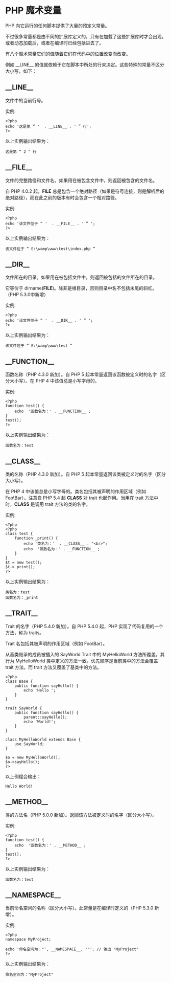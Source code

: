 
# PHP 魔术变量

PHP 向它运行的任何脚本提供了大量的预定义常量。

不过很多常量都是由不同的扩展库定义的，只有在加载了这些扩展库时才会出现，或者动态加载后，或者在编译时已经包括进去了。

有八个魔术常量它们的值随着它们在代码中的位置改变而改变。

例如 \_\_LINE\_\_ 的值就依赖于它在脚本中所处的行来决定。这些特殊的常量不区分大小写，如下：

## \_\_LINE\_\_

文件中的当前行号。

实例:

```
<?php
echo '这是第 “ '  . __LINE__ . ' ” 行';
?>

```

以上实例输出结果为：

```
这是第 “ 2 ” 行

```

## \_\_FILE\_\_

文件的完整路径和文件名。如果用在被包含文件中，则返回被包含的文件名。

自 PHP 4.0.2 起，__FILE__ 总是包含一个绝对路径（如果是符号连接，则是解析后的绝对路径），而在此之前的版本有时会包含一个相对路径。

实例:

```
<?php
echo '该文件位于 “ '  . __FILE__ . ' ” ';
?>

```

以上实例输出结果为：

```
该文件位于 “ E:\wamp\www\test\index.php ”

```

## \_\_DIR\_\_

文件所在的目录。如果用在被包括文件中，则返回被包括的文件所在的目录。

它等价于 dirname(__FILE__)。除非是根目录，否则目录中名不包括末尾的斜杠。（PHP 5.3.0中新增）

实例:

```
<?php
echo '该文件位于 “ '  . __DIR__ . ' ” ';
?>

```

以上实例输出结果为：

```
该文件位于 “ E:\wamp\www\test ”

```

## \_\_FUNCTION\_\_

函数名称（PHP 4.3.0 新加）。自 PHP 5 起本常量返回该函数被定义时的名字（区分大小写）。在 PHP 4 中该值总是小写字母的。

实例:

```
<?php
function test() {
	echo  '函数名为：' . __FUNCTION__ ;
}
test();
?>

```

以上实例输出结果为：

```
函数名为：test

```

## \_\_CLASS\_\_

类的名称（PHP 4.3.0 新加）。自 PHP 5 起本常量返回该类被定义时的名字（区分大小写）。

在 PHP 4 中该值总是小写字母的。类名包括其被声明的作用区域（例如 Foo\Bar）。注意自 PHP 5.4 起 __CLASS__ 对 trait 也起作用。当用在 trait 方法中时，__CLASS__ 是调用 trait 方法的类的名字。

实例:

```
<?php
<?php
class test {
	function _print() {
		echo '类名为：'  . __CLASS__ . "<br>";
		echo  '函数名为：' . __FUNCTION__ ;
	}
}
$t = new test();
$t->_print();
?>

```

以上实例输出结果为：

```
类名为：test
函数名为：_print

```

## \_\_TRAIT\_\_

Trait 的名字（PHP 5.4.0 新加）。自 PHP 5.4.0 起，PHP 实现了代码复用的一个方法，称为 traits。

Trait 名包括其被声明的作用区域（例如 Foo\Bar）。

从基类继承的成员被插入的 SayWorld Trait 中的 MyHelloWorld 方法所覆盖。其行为 MyHelloWorld 类中定义的方法一致。优先顺序是当前类中的方法会覆盖 trait 方法，而 trait 方法又覆盖了基类中的方法。

```
<?php
class Base {
    public function sayHello() {
        echo 'Hello ';
    }
}

trait SayWorld {
    public function sayHello() {
        parent::sayHello();
        echo 'World!';
    }
}

class MyHelloWorld extends Base {
    use SayWorld;
}

$o = new MyHelloWorld();
$o->sayHello();
?>

```

以上例程会输出：

```
Hello World!

```

## \_\_METHOD\_\_

类的方法名（PHP 5.0.0 新加）。返回该方法被定义时的名字（区分大小写）。

实例:

```
<?php
function test() {
	echo  '函数名为：' . __METHOD__ ;
}
test();
?>

```

以上实例输出结果为：

```
函数名为：test

```

## \_\_NAMESPACE\_\_

当前命名空间的名称（区分大小写）。此常量是在编译时定义的（PHP 5.3.0 新增）。

实例:

```
<?php
namespace MyProject;

echo '命名空间为："', __NAMESPACE__, '"'; // 输出 "MyProject"
?>

```

以上实例输出结果为：

```
命名空间为："MyProject"

```


